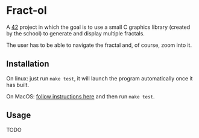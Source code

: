 # Fract-ol

A [42](https://42.fr/) project in which the goal is to use a small C graphics
library (created by the school) to generate and display multiple fractals.

The user has to be able to navigate the fractal and, of course, zoom into it.

## Installation

On linux: just run `make test`, it will launch the program automatically once it
has built.

On MacOS: [follow instructions here](https://github.com/42Paris/minilibx-linux)
and then run `make test`.

## Usage

TODO
